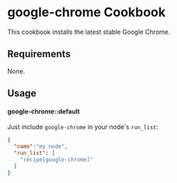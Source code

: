 google-chrome Cookbook
======================
This cookbook installs the latest stable Google Chrome.

Requirements
------------
None.

Usage
-----
#### google-chrome::default

Just include `google-chrome` in your node's `run_list`:

```json
{
  "name":"my_node",
  "run_list": [
    "recipe[google-chrome]"
  ]
}
```
